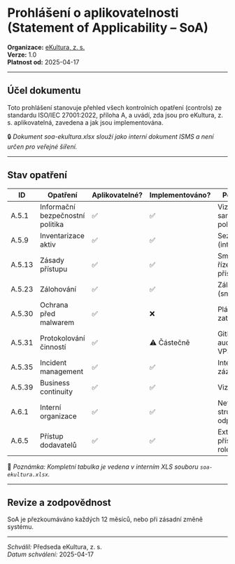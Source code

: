 # Prohlášení o aplikovatelnosti (Statement of Applicability – SoA)

**Organizace:** [eKultura, z. s.](https://ekultura.eu)  
**Verze:** 1.0  
**Platnost od:** 2025-04-17  

---

## Účel dokumentu

Toto prohlášení stanovuje přehled všech kontrolních opatření (controls) ze standardu ISO/IEC 27001:2022, příloha A, a uvádí, zda jsou pro eKultura, z. s. aplikovatelná, zavedena a jak jsou implementována.

🔒 *Dokument soa-ekultura.xlsx slouží jako interní dokument ISMS a není určen pro veřejné šíření.*

---

## Stav opatření

| ID | Opatření | Aplikovatelné? | Implementováno? | Poznámka |
|----|----------|----------------|------------------|----------|
| A.5.1 | Informační bezpečnostní politika | ✅ | ✅ | Viz samostatná politika |
| A.5.9 | Inventarizace aktiv | ✅ | ✅ | Seznam aktiv (interní) |
| A.5.13 | Zásady přístupu | ✅ | ✅ | Směrnice řízení přístupů |
| A.5.23 | Zálohování | ✅ | ✅ | Zálohy VPS (snapshoty) |
| A.5.30 | Ochrana před malwarem | ✅ | ❌ | Plánováno – zatím bez AV |
| A.5.31 | Protokolování činností | ✅ | ⚠️ Částečně | GitHub + auditní logy VPS |
| A.5.35 | Incident management | ✅ | ✅ | Interní záznamy |
| A.5.39 | Business continuity | ✅ | ✅ | Viz plán BCP |
| A.6.1 | Interní organizace | ✅ | ✅ | Neformální struktura, odpovědnosti |
| A.6.5 | Přístup dodavatelů | ✅ | ✅ | Externí přístupy dle role |

📌 *Poznámka: Kompletní tabulka je vedena v interním XLS souboru `soa-ekultura.xlsx`.*

---

## Revize a zodpovědnost

SoA je přezkoumáváno každých 12 měsíců, nebo při zásadní změně systému.

---

*Schválil:* Předseda eKultura, z. s.  
*Datum schválení:* 2025-04-17
